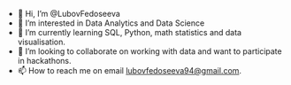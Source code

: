 - 👋 Hi, I’m @LubovFedoseeva
- 👀 I’m interested in Data Analytics and Data Science
- 🌱 I’m currently learning SQL, Python, math statistics and data visualisation.
- 💞️ I’m looking to collaborate on working with data and want to participate in hackathons. 
- 📫 How to reach me on email lubovfedoseeva94@gmail.com.

<!---
LubovFedoseeva/LubovFedoseeva is a ✨ special ✨ repository because its `README.md` (this file) appears on your GitHub profile.
You can click the Preview link to take a look at your changes.
--->
